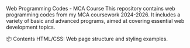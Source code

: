 Web Programming Codes - MCA Course
This repository contains web programming codes from my MCA coursework 2024-2026. It includes a variety of basic and advanced programs, aimed at covering essential web development topics.

📦 Contents
HTML/CSS: Web page structure and styling examples.
